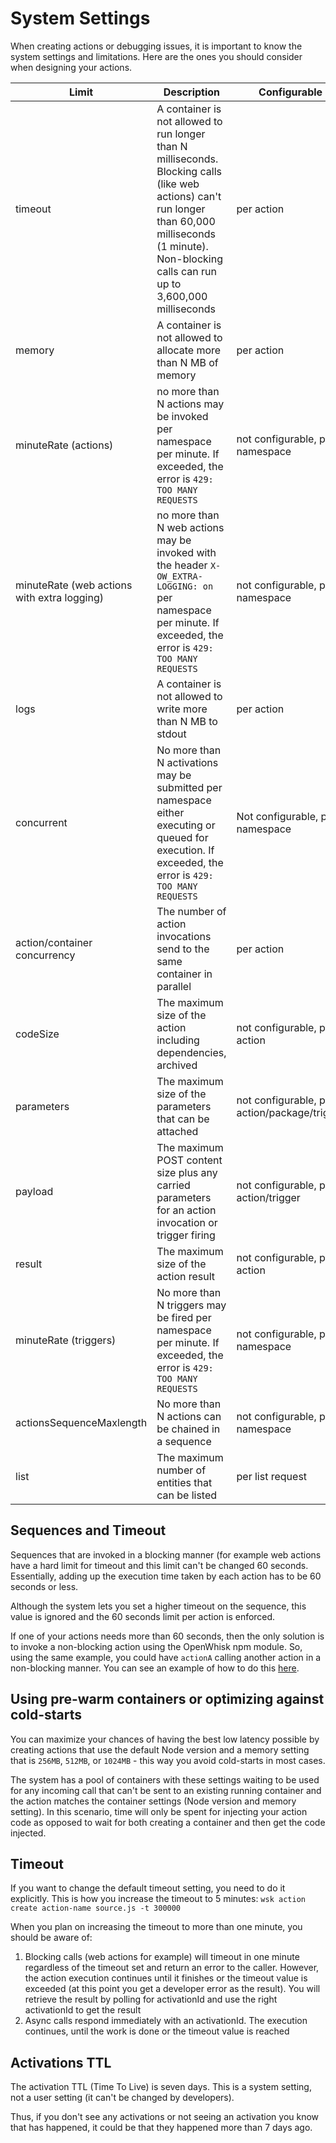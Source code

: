 # System Settings

When creating actions or debugging issues, it is important to know the system settings and limitations. Here are the ones you should consider when designing your actions.

| Limit | Description | Configurable | Default |  Range  | 
|---|---| --- | --- | --- |
| timeout | A container is not allowed to run longer than N milliseconds. Blocking calls (like web actions) can't run longer than 60,000 milliseconds (1 minute). Non-blocking calls can run up to 3,600,000 milliseconds | per action | 60,000 milliseconds | 100ms - 3,600,000ms  |
| memory | A container is not allowed to allocate more than N MB of memory | per action | 256MB | 128MB - 4096MB |
| minuteRate (actions)| no more than N actions may be invoked per namespace per minute. If exceeded, the error is `429: TOO MANY REQUESTS` | not configurable, per namespace | 600/minute | 600/minute |
| minuteRate (web actions with extra logging)| no more than N web actions may be invoked with the header `X-OW_EXTRA-LOGGING: on` per namespace per minute. If exceeded, the error is `429: TOO MANY REQUESTS` | not configurable, per namespace | 30/minute | 30/minute |
| logs | A container is not allowed to write more than N MB to stdout | per action | 10MB | 0MB - 10MB |
| concurrent | No more than N activations may be submitted per namespace either executing or queued for execution. If exceeded, the error is `429: TOO MANY REQUESTS` | Not configurable, per namespace | 100 | 100 |
| action/container concurrency  | The number of action invocations send to the same container in parallel | per action | 200 |1 - 500 |
| codeSize | The maximum size of the action including dependencies, archived | not configurable, per action | 22MB | 0MB - 22MB |
| parameters | The maximum size of the parameters that can be attached | not configurable, per action/package/trigger | 1MB | 0 - 1MB |
| payload | The maximum POST content size plus any carried parameters for an action invocation or trigger firing | not configurable, per action/trigger | 1MB | 0 - 1MB |
| result | The maximum size of the action result | not configurable, per action | 1MB |  |
| minuteRate (triggers) | No more than N triggers may be fired per namespace per minute. If exceeded, the error is `429: TOO MANY REQUESTS` | not configurable, per namespace | 600/minute | 600/minute |
| actionsSequenceMaxlength | No more than N actions can be chained in a sequence | not configurable, per namespace | 50 | 50 |
| list | The maximum number of entities that can be listed | per list request | 30 | 1 - 50 |

## Sequences and Timeout

Sequences that are invoked in a blocking manner (for example web actions have a hard limit for timeout and this limit can't be changed 60 seconds. Essentially, adding up the execution time taken by each action has to be 60 seconds or less.

Although the system lets you set a higher timeout on the sequence, this value is ignored and the 60 seconds limit per action is enforced.

If one of your actions needs more than 60 seconds, then the only solution is to invoke a non-blocking action using the OpenWhisk npm module. So, using the same example, you could have `actionA` calling another action in a non-blocking manner. You can see an example of how to do this [here](asynchronous_calls.md).


## Using pre-warm containers or optimizing against cold-starts

You can maximize your chances of having the best low latency possible by creating actions that use the default Node version and a memory setting that is `256MB`, `512MB`, or `1024MB` - this way you avoid cold-starts in most cases. 

The system has a pool of containers with these settings waiting to be used for any incoming call that can't be sent to an existing running container and the action matches the container settings (Node version and memory setting). In this scenario, time will only be spent for injecting your action code as opposed to wait for both creating a container and then get the code injected.

## Timeout

If you want to change the default timeout setting, you need to do it explicitly. This is how you increase the timeout to 5 minutes:
`wsk action create action-name source.js -t 300000`

When you plan on increasing the timeout to more than one minute, you should be aware of:
1. Blocking calls (web actions for example) will timeout in one minute regardless of the timeout set and return an error to the caller. However, the action execution continues until it finishes or the timeout value is exceeded (at this point you get a developer error as the result). You will retrieve the result by polling for activationId and use the right activationId to get the result
2. Async calls respond immediately with an activationId. The execution continues, until the work is done or the timeout value is reached

## Activations TTL

The activation TTL (Time To Live) is seven days. This is a system setting, not a user setting (it can't be changed by developers).

Thus, if you don't see any activations or not seeing an activation you know that has happened, it could be that they happened more than 7 days ago.
